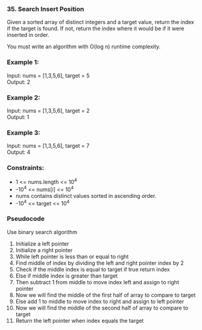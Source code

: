 ### 35. Search Insert Position
Given a sorted array of distinct integers and a target value, return the index if the target is found. If not, return the index where it would be if it were inserted in order.

You must write an algorithm with O(log n) runtime complexity.

### Example 1:
Input: nums = [1,3,5,6], target = 5\
Output: 2

### Example 2:
Input: nums = [1,3,5,6], target = 2\
Output: 1

### Example 3:
Input: nums = [1,3,5,6], target = 7\
Output: 4

### Constraints:
- 1 <= nums.length <= 10<sup>4</sup>
- -10<sup>4</sup> <= nums[i] <= 10<sup>4</sup>
- nums contains distinct values sorted in ascending order.
- -10<sup>4</sup> <= target <= 10<sup>4</sup>

### Pseudocode
Use binary search algorithm
1. Initialize a left pointer 
2. Initialize a right pointer
3. While left pointer is less than or equal to right
4. Find middle of index by dividing the left and right pointer index by 2
5. Check if the middle index is equal to target if true return index
6. Else if middle index is greater than target
7. Then subtract 1 from middle to move index left and assign to right pointer
8. Now we will find the middle of the first half of array to compare to target
9. Else add 1 to middle to move index to right and assign to left pointer
10. Now we will find the middle of the second half of array to compare to target
11. Return the left pointer when index equals the target